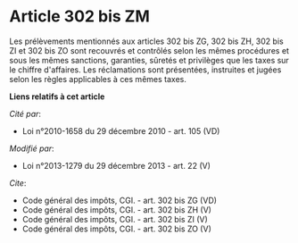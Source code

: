 # Article 302 bis ZM

Les prélèvements mentionnés aux articles 302 bis ZG, 302 bis ZH, 302 bis ZI et 302 bis ZO sont recouvrés et contrôlés selon
les mêmes procédures et sous les mêmes sanctions, garanties, sûretés et privilèges que les taxes sur le chiffre d'affaires.
Les réclamations sont présentées, instruites et jugées selon les règles applicables à ces mêmes taxes.

**Liens relatifs à cet article**

_Cité par_:

  - Loi n°2010-1658 du 29 décembre 2010 - art. 105 (VD)

_Modifié par_:

  - Loi n°2013-1279 du 29 décembre 2013 - art. 22 (V)

_Cite_:

  - Code général des impôts, CGI. - art. 302 bis ZG (VD)
  - Code général des impôts, CGI. - art. 302 bis ZH (V)
  - Code général des impôts, CGI. - art. 302 bis ZI (V)
  - Code général des impôts, CGI. - art. 302 bis ZO (V)
